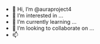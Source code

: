 - 👋 Hi, I’m @auraproject4
- 👀 I’m interested in ...
- 🌱 I’m currently learning ...
- 💞️ I’m looking to collaborate on ...
- 📫 [
](https://www.linkedin.com/in/aura-hemalia-4u124/)
<!---
auraproject4/auraproject4 is a ✨ special ✨ repository because its `README.md` (this file) appears on your GitHub profile.
You can click the Preview link to take a look at your changes.
--->
